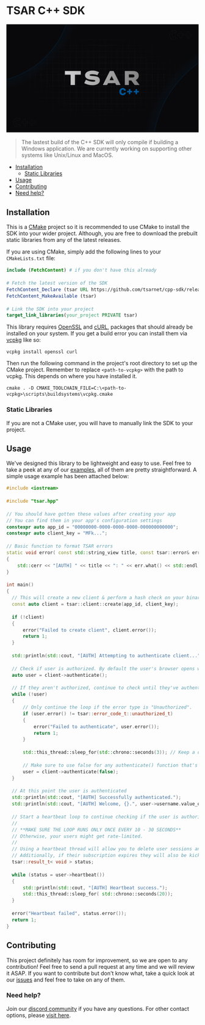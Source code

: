 # TSAR C++ SDK

![banner](/banner.png)

> The lastest build of the C++ SDK will only compile if building a Windows application. We are currently working on supporting other systems like Unix/Linux and MacOS.

* [Installation](#installation)
    * [Static Libraries](#static-libraries)
* [Usage](#usage)
* [Contributing](#contributing)
* [Need help?](#need-help)

## Installation

This is a [CMake](https://cmake.org/) project so it is recommended to use CMake to install the SDK into your wider project. Although, you are free to download the prebuilt static libraries from any of the latest releases.

If you are using CMake, simply add the following lines to your `CMakeLists.txt` file:

```cmake
include (FetchContent) # if you don't have this already

# Fetch the latest version of the SDK
FetchContent_Declare (tsar URL https://github.com/tsarnet/cpp-sdk/releases/latest/download/tsar-src.zip)
FetchContent_MakeAvailable (tsar)

# Link the SDK into your project
target_link_libraries(your_project PRIVATE tsar)
```
This library requires [OpenSSL](https://www.openssl.org/) and [cURL](https://curl.se/), packages that should already be installed on your system. If you get a build error you can install them via [vcpkg](https://vcpkg.io/) like so:
```
vcpkg install openssl curl
```
Then run the following command in the project's root directory to set up the CMake project. Remember to replace `<path-to-vcpkg>` with the path to vcpkg. This depends on where you have installed it.
```
cmake . -D CMAKE_TOOLCHAIN_FILE=C:\<path-to-vcpkg>\scripts\buildsystems\vcpkg.cmake
```

### Static Libraries

If you are not a CMake user, you will have to manually link the SDK to your project.

## Usage

We've designed this library to be lightweight and easy to use. Feel free to take a peek at any of our [examples](/examples), all of them are pretty straightforward. A simple usage example has been attached below:

```cpp
#include <iostream>

#include "tsar.hpp"

// You should have gotten these values after creating your app
// You can find them in your app's configuration settings
constexpr auto app_id = "00000000-0000-0000-0000-000000000000";
constexpr auto client_key = "MFk...";

// Basic function to format TSAR errors
static void error( const std::string_view title, const tsar::error& err ) noexcept
{
    std::cerr << "[AUTH] " << title << ": " << err.what() << std::endl;
}

int main()
{
  // This will create a new client & perform a hash check on your binary
  const auto client = tsar::client::create(app_id, client_key);

  if (!client)
  {
      error("Failed to create client", client.error());
      return 1;
  }

  std::println(std::cout, "[AUTH] Attempting to authenticate client...");

  // Check if user is authorized. By default the user's browser opens when auth fails. Passing `false` as an initial argument disables that.
  auto user = client->authenticate();

  // If they aren't authorized, continue to check until they've authenticated themselves in their browser.
  while (!user)
  {
      // Only continue the loop if the error type is "Unauthorized".
      if (user.error() != tsar::error_code_t::unauthorized_t)
      {
          error("Failed to authenticate", user.error());
          return 1;
      }

      std::this_thread::sleep_for(std::chrono::seconds(3)); // Keep a delay of at least 3 seconds to prevent rate-limiting.

      // Make sure to use false for any authenticate() function that's inside a loop, or else the browser will keep opening nonstop.
      user = client->authenticate(false);
  }

  // At this point the user is authenticated
  std::println(std::cout, "[AUTH] Successfully authenticated.");
  std::println(std::cout, "[AUTH] Welcome, {}.", user->username.value_or(user->id));

  // Start a heartbeat loop to continue checking if the user is authorized (we recommend running this in a background thread)
  //
  // **MAKE SURE THE LOOP RUNS ONLY ONCE EVERY 10 - 30 SECONDS**
  // Otherwise, your users might get rate-limited.
  //
  // Using a heartbeat thread will allow you to delete user sessions and have them be kicked off of your software live.
  // Additionally, if their subscription expires they will also be kicked during the heartbeat check.
  tsar::result_t< void > status;

  while (status = user->heartbeat())
  {
      std::println(std::cout, "[AUTH] Heartbeat success.");
      std::this_thread::sleep_for( std::chrono::seconds(20));
  }

  error("Heartbeat failed", status.error());
  return 1;
}
```

## Contributing

This project definitely has room for improvement, so we are open to any contribution! Feel free to send a pull request at any time and we will review it ASAP. If you want to contribute but don't know what, take a quick look at our [issues](https://github.com/tsarnet/cpp-sdk-v2/issues) and feel free to take on any of them.

### Need help?

Join our [discord community](https://tsar.cc/discord) if you have any questions. For other contact options, please [visit here](https://tsar.cc/about/social).
